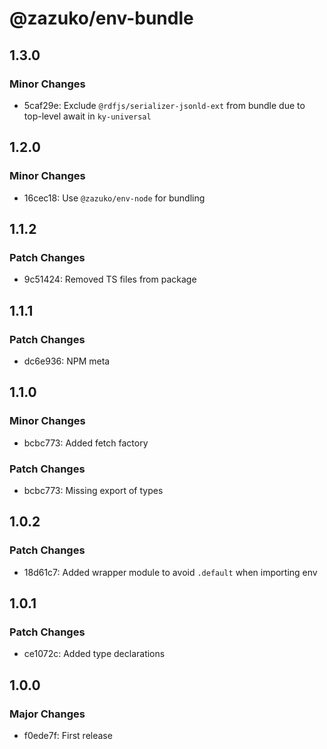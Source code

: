 # @zazuko/env-bundle

## 1.3.0

### Minor Changes

- 5caf29e: Exclude `@rdfjs/serializer-jsonld-ext` from bundle due to top-level await in `ky-universal`

## 1.2.0

### Minor Changes

- 16cec18: Use `@zazuko/env-node` for bundling

## 1.1.2

### Patch Changes

- 9c51424: Removed TS files from package

## 1.1.1

### Patch Changes

- dc6e936: NPM meta

## 1.1.0

### Minor Changes

- bcbc773: Added fetch factory

### Patch Changes

- bcbc773: Missing export of types

## 1.0.2

### Patch Changes

- 18d61c7: Added wrapper module to avoid `.default` when importing env

## 1.0.1

### Patch Changes

- ce1072c: Added type declarations

## 1.0.0

### Major Changes

- f0ede7f: First release
